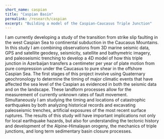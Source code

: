 ```yaml
---
short_name: caspian
title: "Caspian Basin" 
permalink: /research/caspian
excerpt: "Building a model of the Caspian-Caucasus Triple Junction"
---
```

I am currently developing a study of the transition from strike slip faulting in the west Caspian Sea to continental subduction in the Caucasus Mountains. In this study I am combining observations from 3D marine seismic data, GPS and satellite geodesy, seismicity, satellite and bathymetric imagery, and paleoseismic trenching to develop a 4D model of how this triple junction in Azerbaijan transfers a centimeter per year of plate motion from pure compression under the Caucasus to pure shear in the offshore Caspian Sea. The first stages of this project involve using Quaternary geochronology to determine the timing of major climatic events that have affected the sea level of the Caspian as evidenced in both the seismic data and on the landscape. These landform processes allow for the measurement of currently unknown rates of fault movement. Simultaneously I am studying the timing and locations of catastrophic earthquakes by both analyzing historical records and excavating paleoseismic trenches, artificial exposures of the most recent surface ruptures. The results of this study will have important implications not only for local earthquake hazards, but also for understanding the tectonic history and development of the Alpine-Himalayan orogeny, the mechanics of triple junctions, and long term sedimentary basin closure processes. 
